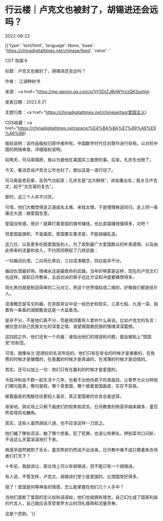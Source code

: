 # 行云楼｜卢克文也被封了，胡锡进还会远吗？

2022-08-22

[{'type': 'text/html', 'language': None, 'base': 'https://chinadigitaltimes.net/chinese/feed', 'value': '

CDT 档案卡

标题：卢克文也被封了，胡锡进还会远吗？

作者： 江湖种树书

来源：<a href="https://mp.weixin.qq.com/s/1iY5DrZJBnWYrzzQKSseVg)

发表日期：2022.8.21

主题归类：<a href="https://chinadigitaltimes.net/chinese/tag/爱国主义)

CDS收藏：<a href="https://chinadigitaltimes.net/space/%E4%BA%BA%E7%89%A9%E9%A6%86)

版权说明：该作品版权归原作者所有。中国数字时代仅对原作进行存档，以对抗中国的网络审查。详细版权说明。





前两天，司马南塌房，我以为是他在美国买三套房的事。后来，孔庆东也倒了。

今天，看消息说卢克文公号也封了。貌似这是一波行动了。

司马南是老前辈，反伪气功起家；孔庆东是“北大醉侠”，讲金庸出名；我关注卢克文，起于“文在寅的复仇”。

那时，这三个人并不讨厌。

可惜，他们大概觉得走正道成名太难、来钱太慢，于是慢慢殊途同归，走上同一条康庄大道：做爱国生意。

爱国没有错，很对！就算打着爱国的旗号赚钱，也比卖国赚钱强得多，对吧？

但爱国是旗帜，不是画皮。爱国要实事求是，不能胡编乱造。

这几位、以及更多吃假爱国饭的人，为了收割最广大爱国群众的朴素感情、以及由此带来的流量和收入，不约而同祭起了几样武器：

一曰煽动仇恨，二曰简化黑白，三曰混淆概念，四曰是非不分。

煽动仇恨最好用。情绪永远是最致命的武器。当年的咪蒙是这样，现在的卢克文们也这样。提起日月教来，五岳剑派的弟子远比方证和冲虚要痛恨得多。

简化黑白就是制造简单的二元对立，把这个世界描绘成二维的，好像我们都是纸片人。

混淆概念是写文利器，在夹叙夹议中说一些历史和现实，三真七假、九浅一深，指着有一条鱼的湖就敢说这是一大盆鱼汤。

是非不分，不是他们真不分，而是揣测着有人爱听什么来说。比如卢克文的名言：被拉登对自己民族文化的深爱之情、渴望救国救民族的情绪深深震撼。

这四招之外，他们还有一个杀器：谁指出他们的错误和问题，就会被贴上“恨国党”的标签。

可惜，就像米兰·昆德拉的名言所说的，他们只有在安全的时候才是勇敢的，在免费的时候才是慷慨的，在愚蠢的时候才是真诚的，在浅薄的时候才是动情的。

其实，还可以加上一句：他们只有在赢利的时候才是爱国的。

令狐冲和岳不群一起生活十几年，也看不出他伪君子的真面目。让普罗大众分辨他们哪句是真，哪句是假，哪个真爱国，哪个披着爱国画皮，实在不容易。

披着画皮的鬼魅往往更招人喜欢，真正爱国者的忠言总是逆耳。

渐渐地，舆论场上只剩下画皮们的假笑和谎言。日月教里的杨莲亭越来越多，童百熊变得凤毛麟角。

其实，这些人虽然胡说八道，也不应该这样一刀宫之。

他们编了哪些谎话，触了哪个禁条，犯了死罪，也该公布罪名，押到菜市口问斩，不该这么天雷滚滚地打下来。

杨莲亭固然被割了舌头，童百熊却仍然说不出话来。日月教中难不成只靠着紫衣侍者们打天下？

十年前，我就讲过，舆论场上可以有胡锡进，但不能只有一个胡锡进。

有人说，不管怎样，卢克文、胡锡进们至少是爱国的，比恨国党好得多。

错了！爱国是何等神圣的情感，怎么能掌握在他们几个人手中？

当他们垄断了爱国的定义权和话语权，他们也就拥有错觉，自己幻化成了国家利益的代言人，自己就应该享受普罗大众的顶礼膜拜和流量贡奉。

这是个悲剧。'}]